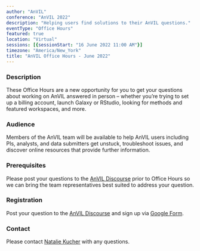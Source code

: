 ```yaml
---
author: "AnVIL"
conference: "AnVIL 2022"
description: "Helping users find solutions to their AnVIL questions."
eventType: "Office Hours"
featured: true
location: "Virtual"
sessions: [{sessionStart: "16 June 2022 11:00 AM"}]
timezone: "America/New_York"
title: "AnVIL Office Hours - June 2022"
---
```


<event-hero></event-hero>

### Description

These Office Hours are a new opportunity for you to get your questions about working on AnVIL answered in person – whether you’re trying to set up a billing account, launch Galaxy or RStudio, looking for methods and featured workspaces, and more.

### Audience

Members of the AnVIL team will be available to help AnVIL users including PIs, analysts, and data submitters get unstuck, troubleshoot issues, and discover online resources that provide further information.

### Prerequisites

Please post your questions to the [AnVIL Discourse](https://help.anvilproject.org/t/anvil-office-hours-16jun2022-11-am-et/125) prior to Office Hours so we can bring the team representatives best suited to address your question.

### Registration

Post your question to the [AnVIL Discourse](https://help.anvilproject.org/t/anvil-office-hours-16jun2022-11-am-et/125) and sign up via [Google Form](https://forms.gle/Yx5cXsPrTnPsJd539).

### Contact

Please contact [Natalie Kucher](mailto:nkucher3@jhu.edu) with any questions.
